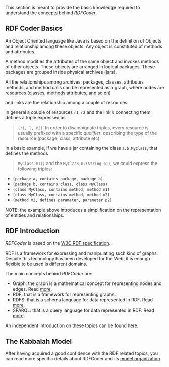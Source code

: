 This section is meant to provide the basic knowledge required to understand
the concepts behind _RDFCoder_.

## RDF Coder Basics ##

An Object Oriented language like Java is based on the definition of Objects and relationship
among these objects. Any object is constituted of methods and attributes.

A method modifies the attributes of the same object and invokes methods of other objects.
These objects are arranged in logical packages. These packages are grouped inside  physical archives (jars).

All the relationships among archives, packages, classes, attributes methods, and method calls can be
represented as a graph, where nodes are resources (classes, methods attributes, and so on)

and links are the relationship among a couple of resources.

In general a couple of resources `r1`, `r2` and the link `l` connecting them defines a triple expressed as
> `(r1, l, r2)`. In order to disambiguate triples, every resource is usually prefixed with a specific _qualifier_,
describing the type of the resource (package, class, attribute etc).

In a basic example, if we have a jar containing the class `a.b.MyClass`, that defines the methods
> `MyClass.m1()` and the `MyClass.m2(String p1)`, we could express the following triples:

  * `(package a, contains package, package b)`
  * `(package b, contains class, class MyClass)`
  * `(class MyClass, contains method, method m1)`
  * `(class MyClass, contains method, method m2)`
  * `(method m2, defines parameter, parameter p2)`

NOTE: the example above introduces a simplification on the representation of entities and relationships.

## RDF Introduction ##

_RDFCoder_ is based on the [W3C RDF specification](http://www.w3.org/RDF/).

RDF is a framework for expressing and manipulating such kind of graphs. Despite
this technology has been developed for the Web, it is enough flexible to be used
is different domains.

The main concepts behind _RDFCoder_ are:

  * Graph: the graph is a mathematical concept for representing nodes and edges. Read [more](http://en.wikipedia.org/wiki/Graph_(mathematics)).
  * RDF: that is a framework for representing graphs.
  * RDFS: that is a schema language for data  represented in RDF. Read [more](http://www.obitko.com/tutorials/ontologies-semantic-web/rdf-schema-rdfs.html).
  * SPARQL: that is a query language for data represented in RDF. Read [more](http://www.obitko.com/tutorials/ontologies-semantic-web/rdf-query-language-sparql.html).

An independent introduction on these topics can be found [here](http://www.obitko.com/tutorials/ontologies-semantic-web/resource-description-framework.html).

## The Kabbalah Model ##

After having acquired a good confidence with the RDF related topics, you can read more
specific details about RDFCoder and its [model organization](http://rdfcoder.googlecode.com/svn/trunk/doc/htmldoc/model.html).
